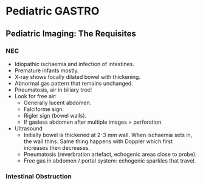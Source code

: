 # Pediatric GASTRO
## Pediatric Imaging: The Requisites

### NEC
* Idiopathic ischaemia and infection of intestines.
* Premature infants mostly.
* X-ray shows focally dilated bowel with thickening.
* Abnormal gas pattern that remains unchanged.
* Pneumatosis, air in biliary tree!
* Look for free air:
	- Generally lucent abdomen.
	- Falciforme sign.
	- Rigler sign (bowel walls).
	- If gasless abdomen after multiple images = perforation.
* Ultrasound
	- Initially bowel is thickened at 2-3 mm wall. When ischaemia sets in, the wall thins. Same thing happens with Doppler which first increases then decreases.
	- Pneumatosis (reverbration artefact, echogenic areas close to probe).
	- Free gas in abdomen / portal system: echogenic sparkles that travel.
	
### Intestinal Obstruction
